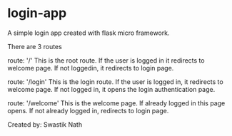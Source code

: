 # login-app
A simple login app created with flask micro framework.

There are 3 routes

route: '/'
This is the root route. If the user is logged in it redirects to welcome page. If not loggedin, it redirects to login page.

route: '/login'
This is the login route. If the user is logged in, it redirects to welcome page. If not logged in, it opens the login authentication page.

route: '/welcome'
This is the welcome page. If already logged in this page opens. If not already logged in, redirects to login page.

Created by:
Swastik Nath
